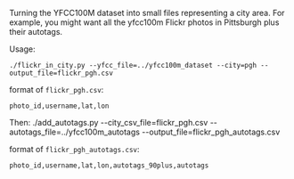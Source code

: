 Turning the YFCC100M dataset into small files representing a city area. For example, you might want all the yfcc100m Flickr photos in Pittsburgh plus their autotags.

Usage:

    ./flickr_in_city.py --yfcc_file=../yfcc100m_dataset --city=pgh --output_file=flickr_pgh.csv

format of `flickr_pgh.csv`:

    photo_id,username,lat,lon
Then:
    ./add_autotags.py --city_csv_file=flickr_pgh.csv --autotags_file=../yfcc100m_autotags --output_file=flickr_pgh_autotags.csv

format of `flickr_pgh_autotags.csv`:

    photo_id,username,lat,lon,autotags_90plus,autotags
